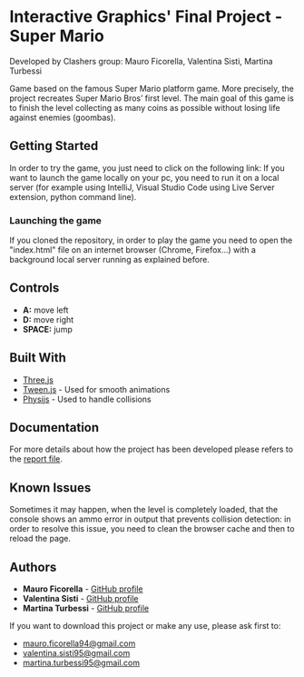 # Interactive Graphics' Final Project - Super Mario
Developed by Clashers group: Mauro Ficorella, Valentina Sisti, Martina Turbessi

Game based on the famous Super Mario platform game. More precisely, the project recreates Super Mario Bros’ first level.
The main goal of this game is to finish the level collecting as many coins as possible without losing life against enemies (goombas). 

## Getting Started

In order to try the game, you just need to click on the following link:
If you want to launch the game locally on your pc, you need to run it on a local server (for example using IntelliJ, Visual Studio Code using Live Server extension, python command line).

### Launching the game

If you cloned the repository, in order to play the game you need to open the "index.html" file on an internet browser (Chrome, Firefox...) with a background local server running as explained before.

## Controls

* **A:** move left
* **D:** move right
* **SPACE:** jump

## Built With

* [Three.js](https://threejs.org/)
* [Tween.js](https://github.com/tweenjs/tween.js) - Used for smooth animations
* [Physijs](https://chandlerprall.github.io/Physijs/) - Used to handle collisions

## Documentation

For more details about how the project has been developed please refers to the [report file]().

## Known Issues

Sometimes it may happen, when the level is completely loaded, that the console shows an ammo error in output that prevents collision detection: in order to resolve this issue, you need to clean the browser cache and then to reload the page.

## Authors

* **Mauro Ficorella** - [GitHub profile](https://github.com/mauroficorella)
* **Valentina Sisti** - [GitHub profile](https://github.com/ValeSisti)
* **Martina Turbessi** - [GitHub profile](https://github.com/martinaturbessi)

If you want to download this project or make any use, please ask first to:
* mauro.ficorella94@gmail.com
* valentina.sisti95@gmail.com
* martina.turbessi95@gmail.com

